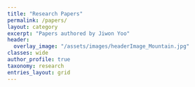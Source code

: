 ```yaml
---
title: "Research Papers"
permalink: /papers/
layout: category
excerpt: "Papers authored by Jiwon Yoo"
header:
  overlay_image: "/assets/images/headerImage_Mountain.jpg"
classes: wide
author_profile: true
taxonomy: research
entries_layout: grid
---
```


